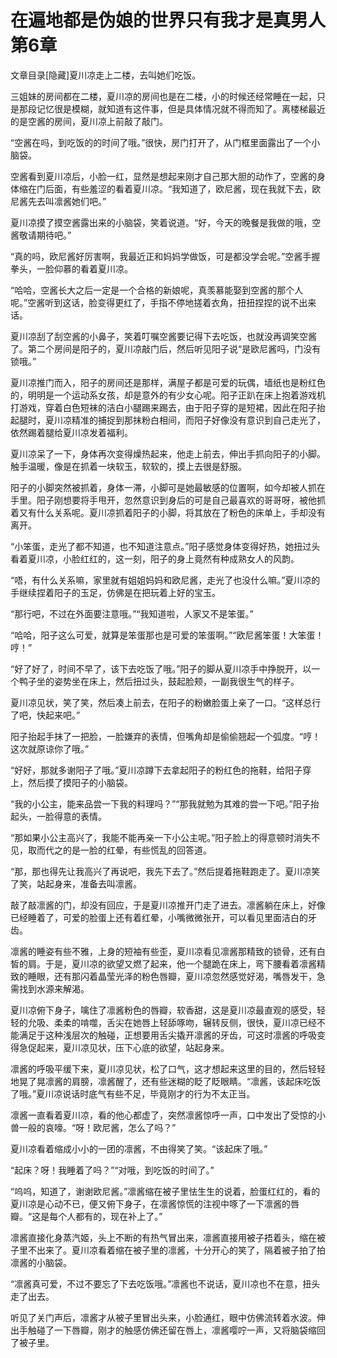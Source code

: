 # 在遍地都是伪娘的世界只有我才是真男人  第6章

文章目录[隐藏]夏川凉走上二楼，去叫她们吃饭。

三姐妹的房间都在二楼，夏川凉的房间也是在二楼，小的时候还经常睡在一起，只是那段记忆很是模糊，就知道有这件事，但是具体情况就不得而知了。离楼梯最近的是空酱的房间，夏川凉上前敲了敲门。

“空酱在吗，到吃饭的的时间了哦。”很快，房门打开了，从门框里面露出了一个小脑袋。

空酱看到夏川凉后，小脸一红，显然是想起来刚才自己那大胆的动作了，空酱的身体缩在门后面，有些羞涩的看着夏川凉。“我知道了，欧尼酱，现在我就下去，欧尼酱先去叫凛酱她们吧。”

夏川凉摸了摸空酱露出来的小脑袋，笑着说道。“好，今天的晚餐是我做的哦，空酱敬请期待吧。”

“真的吗，欧尼酱好厉害啊，我最近正和妈妈学做饭，可是都没学会呢。”空酱手握拳头，一脸仰慕的看着夏川凉。

“哈哈，空酱长大之后一定是一个合格的新娘呢，真羡慕能娶到空酱的那个人呢。”空酱听到这话，脸变得更红了，手指不停地搓着衣角，扭扭捏捏的说不出来话。

夏川凉刮了刮空酱的小鼻子，笑着叮嘱空酱要记得下去吃饭，也就没再调笑空酱了。第二个房间是阳子的，夏川凉敲门后，然后听见阳子说“是欧尼酱吗，门没有锁哦。”

夏川凉推门而入，阳子的房间还是那样，满屋子都是可爱的玩偶，墙纸也是粉红色的，明明是一个运动系女孩，却是意外的有少女心呢。阳子正趴在床上抱着游戏机打游戏，穿着白色短袜的洁白小腿踢来踢去，由于阳子穿的是短裙，因此在阳子抬起腿时，夏川凉精准的捕捉到那抹粉白相间，而阳子好像没有意识到自己走光了，依然踢着腿给夏川凉发着福利。

夏川凉呆了一下，身体再次变得燥热起来，他走上前去，伸出手抓向阳子的小脚。触手温暖，像是在抓着一块软玉，软软的，摸上去很是舒服。

阳子的小脚突然被抓着，身体一滞，小脚可是她最敏感的位置啊，如今却被人抓在手里。阳子刚想要将手甩开，忽然意识到身后的可是自己最喜欢的哥哥呀，被他抓着又有什么关系呢。夏川凉抓着阳子的小脚，将其放在了粉色的床单上，手却没有离开。

“小笨蛋，走光了都不知道，也不知道注意点。”阳子感觉身体变得好热，她扭过头看着夏川凉，小脸红红的，这一刻，阳子的身上竟然有种成熟女人的风韵。

“唔，有什么关系嘛，家里就有姐姐妈妈和欧尼酱，走光了也没什么嘛。”夏川凉的手继续捏着阳子的玉足，仿佛是在把玩着上好的宝玉。

“那行吧，不过在外面要注意哦。”“我知道啦，人家又不是笨蛋。”

“哈哈，阳子这么可爱，就算是笨蛋那也是可爱的笨蛋啊。”“欧尼酱笨蛋！大笨蛋！哼！”

“好了好了，时间不早了，该下去吃饭了哦。”阳子的脚从夏川凉手中挣脱开，以一个鸭子坐的姿势坐在床上，然后扭过头，鼓起脸颊，一副我很生气的样子。

夏川凉见状，笑了笑，然后凑上前去，在阳子的粉嫩脸蛋上亲了一口。“这样总行了吧，快起来吧。”

阳子抬起手抹了一把脸，一脸嫌弃的表情，但嘴角却是偷偷翘起一个弧度。“哼！这次就原谅你了哦。”

“好好，那就多谢阳子了哦。”夏川凉蹲下去拿起阳子的粉红色的拖鞋，给阳子穿上，然后摸了摸阳子的小脑袋。

“我的小公主，能来品尝一下我的料理吗？”“那我就勉为其难的尝一下吧。”阳子抬起头，一脸得意的表情。

“那如果小公主高兴了，我能不能再亲一下小公主呢。”阳子脸上的得意顿时消失不见，取而代之的是一脸的红晕，有些慌乱的回答道。

“那，那也得先让我高兴了再说吧，我先下去了。”然后提着拖鞋跑走了。夏川凉笑了笑，站起身来，准备去叫凛酱。

敲了敲凛酱的门，却没有回应，于是夏川凉推开门走了进去。凛酱躺在床上，好像已经睡着了，可爱的脸蛋上还有着红晕，小嘴微微张开，可以看见里面洁白的牙齿。

凛酱的睡姿有些不雅，上身的短袖有些歪，夏川凉看见凛酱那精致的锁骨，还有白皙的肩。于是，夏川凉的欲望又燃了起来，他一个腿跪在床上，弯下腰看着凛酱精致的睡眼，还有那闪着晶莹光泽的粉色唇瓣，夏川凉忽然感觉好渴，嘴唇发干，急需找到水源来解渴。

夏川凉俯下身子，噙住了凛酱粉色的唇瓣，软香甜，这是夏川凉最直观的感受，轻轻的允吸、柔柔的啃噬，舌尖在她唇上轻舔啄吻，辗转反侧，很快，夏川凉已经不能满足于这种浅层次的触碰，正想要用舌尖撬开凛酱的牙齿，可这时凛酱的呼吸变得急促起来，夏川凉见状，压下心底的欲望，站起身来。

凛酱的呼吸平缓下来，夏川凉见状，松了口气，这才想起来这里的目的，然后轻轻地晃了晃凛酱的肩膀，凛酱醒了，还有些迷糊的眨了眨眼睛。“凛酱，该起床吃饭了哦。”夏川凉说话时底气有些不足，毕竟刚才的行为不太正当。

凛酱一直看着夏川凉，看的他心都虚了，突然凛酱惊呼一声，口中发出了受惊的小兽一般的哀嚎。“呀！欧尼酱，怎么了吗？”

夏川凉看着缩成小小的一团的凛酱，不由得笑了笑。“该起床了哦。”

“起床？呀！我睡着了吗？”“对哦，到吃饭的时间了。”

“呜呜，知道了，谢谢欧尼酱。”凛酱缩在被子里怯生生的说着，脸蛋红红的，看的夏川凉是心动不已，便又俯下身子，在凛酱惊慌的注视中啄了一下凛酱的唇瓣。“这是每个人都有的，现在补上了。”

凛酱直接化身蒸汽姬，头上不断的有热气冒出来，凛酱直接用被子捂着头，缩在被子里不出来了。夏川凉看着缩在被子里的凛酱，十分开心的笑了，隔着被子拍了拍凛酱的小脑袋。

“凛酱真可爱，不过不要忘了下去吃饭哦。”凛酱也不说话，夏川凉也不在意，扭头走了出去。

听见了关门声后，凛酱才从被子里冒出头来，小脸通红，眼中仿佛流转着水波。伸出手触碰了一下唇瓣，刚才的触感仿佛还留在唇上，凛酱嘤咛一声，又将脑袋缩回了被子里。

